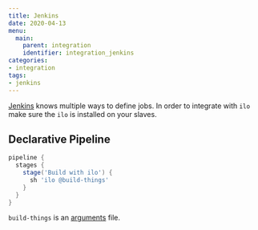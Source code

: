 ```yaml
---
title: Jenkins
date: 2020-04-13
menu:
  main:
    parent: integration
    identifier: integration_jenkins
categories:
- integration
tags:
- jenkins
---
```


[Jenkins](https://jenkins.io/) knows multiple ways to define jobs. In order to integrate with `ilo` make sure the `ilo` is installed on your slaves.

## Declarative Pipeline

```groovy
pipeline {
  stages {
    stage('Build with ilo') {
      sh 'ilo @build-things'
    }
  }
}
```

`build-things` is an [arguments](../../usage/argument-files) file.
